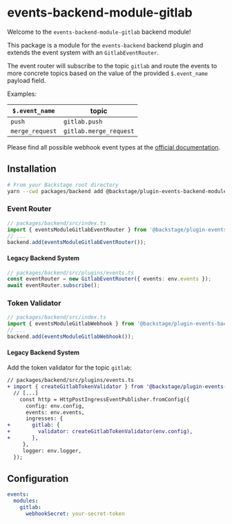 # events-backend-module-gitlab

Welcome to the `events-backend-module-gitlab` backend module!

This package is a module for the `events-backend` backend plugin
and extends the event system with an `GitlabEventRouter`.

The event router will subscribe to the topic `gitlab`
and route the events to more concrete topics based on the value
of the provided `$.event_name` payload field.

Examples:

| `$.event_name`  | topic                  |
| --------------- | ---------------------- |
| `push`          | `gitlab.push`          |
| `merge_request` | `gitlab.merge_request` |

Please find all possible webhook event types at the
[official documentation](https://docs.gitlab.com/ee/user/project/integrations/webhook_events.html).

## Installation

```bash
# From your Backstage root directory
yarn --cwd packages/backend add @backstage/plugin-events-backend-module-gitlab
```

### Event Router

```ts
// packages/backend/src/index.ts
import { eventsModuleGitlabEventRouter } from '@backstage/plugin-events-backend-module-gitlab/alpha';
// ...
backend.add(eventsModuleGitlabEventRouter());
```

#### Legacy Backend System

```ts
// packages/backend/src/plugins/events.ts
const eventRouter = new GitlabEventRouter({ events: env.events });
await eventRouter.subscribe();
```

### Token Validator

```ts
// packages/backend/src/index.ts
import { eventsModuleGitlabWebhook } from '@backstage/plugin-events-backend-module-gitlab/alpha';
// ...
backend.add(eventsModuleGitlabWebhook());
```

#### Legacy Backend System

Add the token validator for the topic `gitlab`:

```diff
// packages/backend/src/plugins/events.ts
+ import { createGitlabTokenValidator } from '@backstage/plugin-events-backend-module-gitlab';
  // [...]
    const http = HttpPostIngressEventPublisher.fromConfig({
      config: env.config,
      events: env.events,
      ingresses: {
+       gitlab: {
+         validator: createGitlabTokenValidator(env.config),
+       },
     },
     logger: env.logger,
  });
```

## Configuration

```yaml
events:
  modules:
    gitlab:
      webhookSecret: your-secret-token
```
